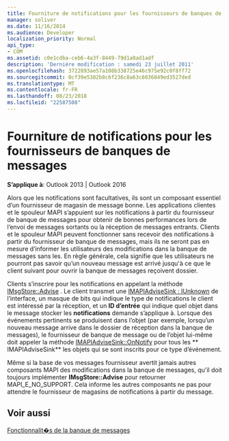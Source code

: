 ```yaml
---
title: Fourniture de notifications pour les fournisseurs de banques de messages
manager: soliver
ms.date: 11/16/2014
ms.audience: Developer
localization_priority: Normal
api_type:
- COM
ms.assetid: c0e1cdba-ceb6-4a3f-8449-79d1a0ad1adf
description: 'Derniére modification : samedi 23 juillet 2011'
ms.openlocfilehash: 3722893ae57a108b338725e46c975e92c0f8ff72
ms.sourcegitcommit: 0cf39e5382b8c6f236c8a63c6036849ed3527ded
ms.translationtype: MT
ms.contentlocale: fr-FR
ms.lasthandoff: 08/23/2018
ms.locfileid: "22587508"
---
```

# <a name="providing-notifications-for-message-store-providers"></a>Fourniture de notifications pour les fournisseurs de banques de messages

  
  
**S’applique à**: Outlook 2013 | Outlook 2016 
  
Alors que les notifications sont facultatives, ils sont un composant essentiel d’un fournisseur de magasin de message bonne. Les applications clientes et le spouleur MAPI s’appuient sur les notifications à partir du fournisseur de banque de messages pour obtenir de bonnes performances lors de l’envoi de messages sortants ou la réception de messages entrants. Clients et le spouleur MAPI peuvent fonctionner sans recevoir des notifications à partir du fournisseur de banque de messages, mais ils ne seront pas en mesure d’informer les utilisateurs des modifications dans la banque de messages sans les. En règle générale, cela signifie que les utilisateurs ne pourront pas savoir qu’un nouveau message est arrivé jusqu'à ce que le client suivant pour ouvrir la banque de messages reçoivent dossier.
  
Clients s’inscrire pour les notifications en appelant la méthode [IMsgStore::Advise](imsgstore-advise.md) . Le client transmet une [IMAPIAdviseSink : IUnknown](imapiadvisesinkiunknown.md) de l’interface, un masque de bits qui indique le type de notifications le client est intéressé par la réception, et un **ID d’entrée** qui indique quel objet dans le message stocker les **notifications** demande s’applique à. Lorsque des événements pertinents se produisent dans l’objet (par exemple, lorsqu’un nouveau message arrive dans le dossier de réception dans la banque de messages), le fournisseur de banque de message ou de l’objet lui-même doit appeler la méthode [IMAPIAdviseSink::OnNotify](imapiadvisesink-onnotify.md) pour tous les ** IMAPIAdviseSink** les objets qui se sont inscrits pour ce type d’événement. 
  
Même si la base de vos messages fournisseur avertit jamais autres composants MAPI des modifications dans la banque de messages, qu'il doit toujours implémenter **IMsgStore::Advise** pour retourner MAPI_E_NO_SUPPORT. Cela informe les autres composants ne pas pour attendre le fournisseur de magasins de notifications à partir du message. 
  
## <a name="see-also"></a>Voir aussi



[Fonctionnalit�s de la banque de messages](message-store-features.md)

